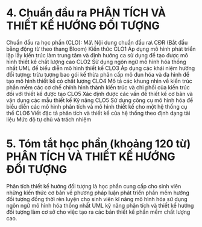 # 4. Chuẩn đầu ra PHÂN TÍCH VÀ THIẾT KẾ HƯỚNG ĐỐI TƯỢNG
Chuẩn đầu ra học phần (CLO): Mã\ Nội dung chuẩn đầu ra\ CĐR (Bắt đầu bằng động từ theo thang Bloom) Kiến thức CLO1 Áp dụng mô hình phát triển lặp lấy kiến trúc làm trung tâm và định hướng ca sử dụng để tạo được mô hình thiết kế chất lượng cao CLO2 Sử dụng ngôn ngữ mô hình hóa thống nhất UML để biểu diễn mô hình thiết kế CLO3 Áp dụng các khái niệm hướng đối tượng: trừu tượng bao gói kế thừa phân cấp mô đun hóa và đa hình để tạo mô hình thiết kế có chất lượng CLO4 Mô tả các khung nhìn về kiến trúc phần mềm các cơ chế chính hình thành kiến trúc và chi phối của kiến trúc đối với thiết kế được tạo CLO5 Xác định được các vấn đề thiết kế cơ bản và vận dụng các mẫu thiết kế Kỹ năng CLO5 Sử dụng công cụ mô hình hóa để biểu diễn các mô hình phân tích và mô hình thiết kế cho một hệ thống cụ thể CLO6 Viết đặc tả phân tích và thiết kế của hệ thống theo định dạng tài liệu Mức độ tự chủ và trách nhiệm
# 5. Tóm tắt học phần (khoảng 120 từ) PHÂN TÍCH VÀ THIẾT KẾ HƯỚNG ĐỐI TƯỢNG
Phân tích thiết kế hướng đối tượng là học phần cung cấp cho sinh viên những kiến thức cơ bản về phương pháp luận phát triển phần mềm hướng đối tượng đồng thời rèn luyện cho sinh viên kĩ năng mô hình hóa sử dụng ngôn ngữ mô hình hóa thống nhất UML kỹ năng phân tích và thiết kế hướng đối tượng làm cơ sở cho việc tạo ra các bản thiết kế phần mềm chất lượng cao.
